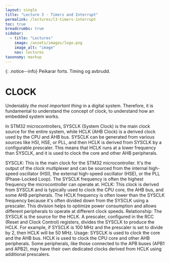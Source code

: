 ```yaml
---
layout: single
title: "Lecture 3 - Timers and Interrupt"
permalink: /lectures/l3-timers-interrupt
toc: true
breadcrumbs: true
sidebar:
  - title: "Lectures"
    image: /assets/images/logo.png
    image_alt: "image"
    nav: lectures
taxonomy: markup
---
```


{: .notice--info}
Peikarar forts. Timing og avbrudd.


# CLOCK
Undeniably *the most important thing* in a digital system. Therefore, it is fundamental to understand the concept of clock, to understand how an embedded system works.

In STM32 microcontrollers, SYSCLK (System Clock) is the main clock source for the entire system, while HCLK (AHB Clock) is a derived clock used by the CPU and AHB bus. SYSCLK can be generated from various sources like HSI, HSE, or PLL, and then HCLK is derived from SYSCLK by a configurable prescaler. This means that HCLK runs at a lower frequency than SYSCLK, and it is used to clock the core and other AHB peripherals. 


SYSCLK:
This is the main clock for the STM32 microcontroller. It's the output of the clock multiplexer and can be sourced from the internal high-speed oscillator (HSI), the external high-speed oscillator (HSE), or the PLL (Phase-Locked Loop). The SYSCLK frequency is often the highest frequency the microcontroller can operate at. 
HCLK:
This clock is derived from SYSCLK and is typically used to clock the CPU core, the AHB bus, and some AHB peripherals. The HCLK frequency is often lower than the SYSCLK frequency because it's often divided down from the SYSCLK using a prescaler. This division helps to optimize power consumption and allows different peripherals to operate at different clock speeds. 
Relationship:
The SYSCLK is the source for the HCLK. A prescaler, configured in the RCC (Reset and Clock Control) registers, divides the SYSCLK to produce the HCLK. For example, if SYSCLK is 100 MHz and the prescaler is set to divide by 2, then HCLK will be 50 MHz. 
Usage:
SYSCLK is used to clock the core and the AHB bus. HCLK is used to clock the CPU core and other AHB peripherals. Some peripherals, like those connected to the APB buses (APB1 and APB2), may have their own dedicated clocks derived from HCLK using additional prescalers. 

